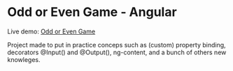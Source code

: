 # Odd or Even Game - Angular

Live demo: [Odd or Even Game](https://joaokbmartins.github.io/angular-odd-even-game/)

Project made to put in practice conceps such as (custom) property binding, decorators @Input() and @Output(), ng-content, and a bunch of others new knowleges.
